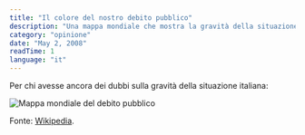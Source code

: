 ```yaml
---
title: "Il colore del nostro debito pubblico"
description: "Una mappa mondiale che mostra la gravità della situazione del debito pubblico italiano."
category: "opinione"
date: "May 2, 2008"
readTime: 1
language: "it"
---
```


Per chi avesse ancora dei dubbi sulla gravità della situazione italiana:

![Mappa mondiale del debito pubblico](http://upload.wikimedia.org/wikipedia/commons/thumb/3/35/Public_debt_percent_gdp_world_map.PNG/800px-Public_debt_percent_gdp_world_map.PNG)

Fonte: [Wikipedia](http://commons.wikimedia.org/wiki/Image:Public_debt_percent_gdp_world_map.PNG).
